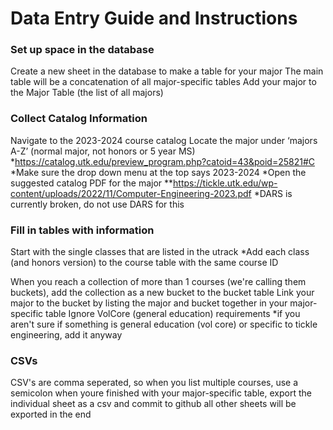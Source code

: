 # Data Entry Guide and Instructions

### Set up space in the database
Create a new sheet in the database to make a table for your major
The main table will be a concatenation of all major-specific tables
Add your major to the Major Table (the list of all majors)

### Collect Catalog Information
Navigate to the 2023-2024 course catalog
Locate the major under ‘majors A-Z’ (normal major, not honors or 5 year MS)
*https://catalog.utk.edu/preview_program.php?catoid=43&poid=25821#C
*Make sure the drop down menu at the top says 2023-2024
*Open the suggested catalog PDF for the major
**https://tickle.utk.edu/wp-content/uploads/2022/11/Computer-Engineering-2023.pdf 
*DARS is currently broken, do not use DARS for this

### Fill in tables with information
Start with the single classes that are listed in the utrack
*Add each class (and honors version) to the course table with the same course ID

When you reach a collection of more than 1 courses (we're calling them buckets), add the collection as a new bucket to the bucket table
Link your major to the bucket by listing the major and bucket together in your major-specific table
Ignore VolCore (general education) requirements
*if you aren't sure if something is general education (vol core) or specific to tickle engineering, add it anyway

### CSVs
CSV's are comma seperated, so when you list multiple courses, use a semicolon
when youre finished with your major-specific table, export the individual sheet as a csv and commit to github
all other sheets will be exported in the end


